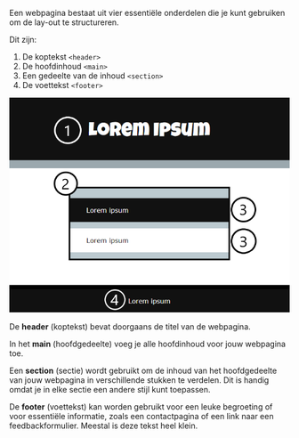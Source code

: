 Een webpagina bestaat uit vier essentiële onderdelen die je kunt gebruiken om de lay-out te structureren.

Dit zijn:

1. De koptekst `<header>`
2. De hoofdinhoud `<main>`
3. Een gedeelte van de inhoud `<section>`
4. De voettekst `<footer>`

![De structuur van een webpagina. Het cijfer '1' wordt bovenop het koptekstgebied geplaatst. Het cijfer '2' is geplaatst om de hoofdinhoud van de pagina weer te geven. Het cijfer '3' is geplaatst om een gedeelte van de inhoud aan te geven. Het getal '4' is geplaatst om de voettekst onderaan de pagina weer te geven.](images/structure-diagram.png)

De **header** (koptekst) bevat doorgaans de titel van de webpagina.

In het **main** (hoofdgedeelte) voeg je alle hoofdinhoud voor jouw webpagina toe.

Een **section** (sectie) wordt gebruikt om de inhoud van het hoofdgedeelte van jouw webpagina in verschillende stukken te verdelen. Dit is handig omdat je in elke sectie een andere stijl kunt toepassen.

De **footer** (voettekst) kan worden gebruikt voor een leuke begroeting of voor essentiële informatie, zoals een contactpagina of een link naar een feedbackformulier. Meestal is deze tekst heel klein.
